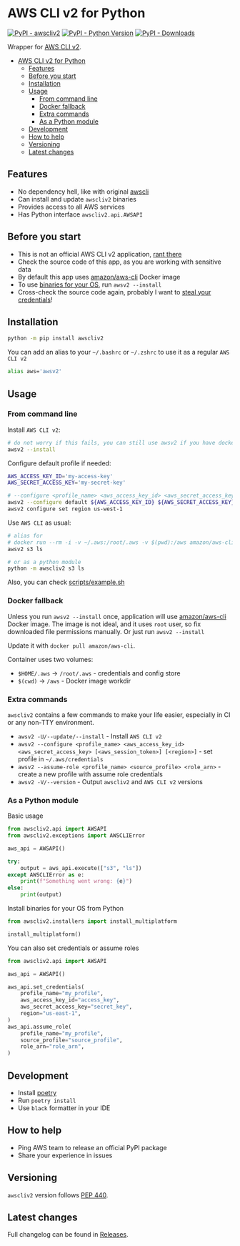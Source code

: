 # AWS CLI v2 for Python

[![PyPI - awscliv2](https://img.shields.io/pypi/v/awscliv2.svg?color=blue&label=awscliv2)](https://pypi.org/project/awscliv2)
[![PyPI - Python Version](https://img.shields.io/pypi/pyversions/awscliv2.svg?color=blue)](https://pypi.org/project/awscliv2)
[![PyPI - Downloads](https://img.shields.io/pypi/dm/awscliv2?color=blue)](https://pypistats.org/packages/awscliv2)

Wrapper for [AWS CLI v2](https://awscli.amazonaws.com/v2/documentation/api/latest/index.html).

- [AWS CLI v2 for Python](#aws-cli-v2-for-python)
  - [Features](#features)
  - [Before you start](#before-you-start)
  - [Installation](#installation)
  - [Usage](#usage)
    - [From command line](#from-command-line)
    - [Docker fallback](#docker-fallback)
    - [Extra commands](#extra-commands)
    - [As a Python module](#as-a-python-module)
  - [Development](#development)
  - [How to help](#how-to-help)
  - [Versioning](#versioning)
  - [Latest changes](#latest-changes)

## Features

- No dependency hell, like with original [awscli](https://pypi.org/project/awscli/)
- Can install and update `awscliv2` binaries
- Provides access to all AWS services
- Has Python interface `awscliv2.api.AWSAPI`

## Before you start

- This is not an official AWS CLI v2 application, [rant there](https://github.com/aws/aws-cli/issues/4947)
- Check the source code of this app, as you are working with sensitive data
- By default this app uses [amazon/aws-cli](https://hub.docker.com/r/amazon/aws-cli) Docker image
- To use [binaries for your OS](https://docs.aws.amazon.com/cli/latest/userguide/install-cliv2.html), run `awsv2 --install`
- Cross-check the source code again, probably I want to
  [steal your credentials](https://blog.sonatype.com/python-packages-upload-your-aws-keys-env-vars-secrets-to-web)!

## Installation

```bash
python -m pip install awscliv2
```

You can add an alias to your `~/.bashrc` or `~/.zshrc` to use it as a regular `AWS CLI v2`

```bash
alias aws='awsv2'
```

## Usage

### From command line

Install `AWS CLI v2`:

```bash
# do not worry if this fails, you can still use awsv2 if you have docker installed
awsv2 --install
```

Configure default profile if needed:

```bash
AWS_ACCESS_KEY_ID='my-access-key'
AWS_SECRET_ACCESS_KEY='my-secret-key'

# --configure <profile_name> <aws_access_key_id> <aws_secret_access_key> [<aws_session_token>]
awsv2 --configure default ${AWS_ACCESS_KEY_ID} ${AWS_SECRET_ACCESS_KEY}
awsv2 configure set region us-west-1
```

Use `AWS CLI` as usual:

```bash
# alias for
# docker run --rm -i -v ~/.aws:/root/.aws -v $(pwd):/aws amazon/aws-cli $@
awsv2 s3 ls

# or as a python module
python -m awscliv2 s3 ls
```

Also, you can check [scripts/example.sh](https://github.com/youtype/awscliv2/blob/main/scripts/example.sh)

### Docker fallback

Unless you run `awsv2 --install` once, application will use [amazon/aws-cli](https://hub.docker.com/r/amazon/aws-cli) Docker image. The image is not ideal, and it uses `root` user, so fix downloaded file permissions manually. Or just run `awsv2 --install`

Update it with `docker pull amazon/aws-cli`.

Container uses two volumes:

- `$HOME/.aws` -> `/root/.aws` - credentials and config store
- `$(cwd)` -> `/aws` - Docker image workdir

### Extra commands

`awscliv2` contains a few commands to make your life easier, especially in CI or any non-TTY environment.

- `awsv2 -U/--update/--install` - Install `AWS CLI v2`
- `awsv2 --configure <profile_name> <aws_access_key_id> <aws_secret_access_key> [<aws_session_token>] [<region>]` - set profile in `~/.aws/credentials`
- `awsv2 --assume-role <profile_name> <source_profile> <role_arn>` - create a new profile with assume role credentials
- `awsv2 -V/--version` - Output `awscliv2` and `AWS CLI v2` versions

### As a Python module

Basic usage

```python
from awscliv2.api import AWSAPI
from awscliv2.exceptions import AWSCLIError

aws_api = AWSAPI()

try:
    output = aws_api.execute(["s3", "ls"])
except AWSCLIError as e:
    print(f"Something went wrong: {e}")
else:
    print(output)
```

Install binaries for your OS from Python

```python
from awscliv2.installers import install_multiplatform

install_multiplatform()
```

You can also set credentials or assume roles

```python
from awscliv2.api import AWSAPI

aws_api = AWSAPI()

aws_api.set_credentials(
    profile_name="my_profile",
    aws_access_key_id="access_key",
    aws_secret_access_key="secret_key",
    region="us-east-1",
)
aws_api.assume_role(
    profile_name="my_profile",
    source_profile="source_profile",
    role_arn="role_arn",
)
```

## Development

- Install [poetry](https://python-poetry.org/)
- Run `poetry install`
- Use `black` formatter in your IDE

## How to help

- Ping AWS team to release an official PyPI package
- Share your experience in issues

## Versioning

`awscliv2` version follows [PEP 440](https://www.python.org/dev/peps/pep-0440/).

## Latest changes

Full changelog can be found in [Releases](https://github.com/youtype/awscliv2/releases).
